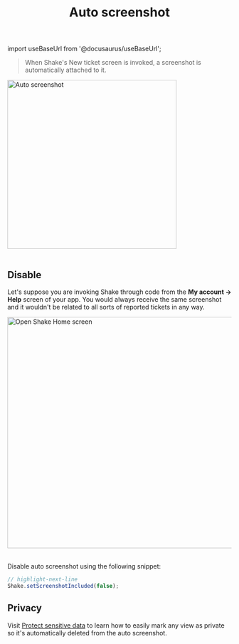 ﻿---
id: auto-screenshot
title: Auto screenshot
---
import useBaseUrl from '@docusaurus/useBaseUrl';

> When Shake's New ticket screen is invoked, a screenshot is automatically attached to it.

<table class="media-container media-container-highlighted mt-50 mb-40">
<img
  alt="Auto screenshot"
  width="380"
  src={useBaseUrl('img/phone-auto-screenshot@2x.png')}
/>
</table>

## Disable

Let's suppose you are invoking Shake through code from the **My account → Help** screen of your app. You would always receive the same 
screenshot and it wouldn't be related to all sorts of reported tickets in any way.

<table class="media-container mt-40 mb-40">
<img
  alt="Open Shake Home screen"
  width="520"
  src={useBaseUrl('screens/open-shake-home-screen@2x.png')}
/>
</table>

Disable auto screenshot using the following snippet:

```javascript title="App.js" 
// highlight-next-line 
Shake.setScreenshotIncluded(false);
```

## Privacy
Visit [Protect sensitive data](/react/configuration-and-data/manage-sensitive-data/#views) to learn
how to easily mark any view as private so it's automatically deleted from the auto screenshot.
